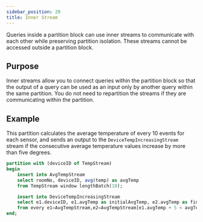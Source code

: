 ```yaml
---
sidebar_position: 20
title: Inner Stream
---
```


Queries inside a partition block can use inner streams to communicate with each other while preserving partition isolation. These streams cannot be accessed outside a partition block.

## Purpose

Inner streams allow you to connect queries within the partition block so that the output of a query can be used as an input only by another query within the same partition. You do not need to repartition the streams if they are communicating within the partition.

## Example

This partition calculates the average temperature of every 10 events for each sensor, and sends an output to the `DeviceTempIncreasingStream` stream if the consecutive average temperature values increase by more than five degrees.

```sql
partition with (deviceID of TempStream)
begin
    insert into AvgTempStream
    select roomNo, deviceID, avg(temp) as avgTemp
    from TempStream window lengthBatch(10);

    insert into DeviceTempIncreasingStream
    select e1.deviceID, e1.avgTemp as initialAvgTemp, e2.avgTemp as finalAvgTemp
    from every e1=AvgTempStream,e2=AvgTempStream[e1.avgTemp + 5 < avgTemp];
end;
```
